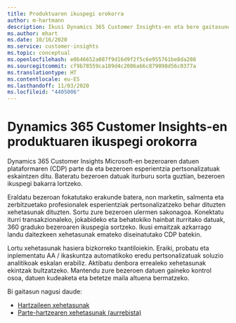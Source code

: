 ```yaml
---
title: Produktuaren ikuspegi orokorra
author: m-hartmann
description: Ikusi Dynamics 365 Customer Insights-en eta bere gaitasunen ikuspegi orokorra.
ms.author: mhart
ms.date: 10/16/2020
ms.service: customer-insights
ms.topic: conceptual
ms.openlocfilehash: e0b46652a087f9d16d9f2f5c6e955761be8da208
ms.sourcegitcommit: cf9b78559ca189d4c2086a66c879098d56c0377a
ms.translationtype: HT
ms.contentlocale: eu-ES
ms.lasthandoff: 11/03/2020
ms.locfileid: "4405006"
---
```

# <a name="product-overview-for-dynamics-365-customer-insights"></a>Dynamics 365 Customer Insights-en produktuaren ikuspegi orokorra

Dynamics 365 Customer Insights Microsoft-en bezeroaren datuen plataformaren (CDP) parte da eta bezeroen esperientzia pertsonalizatuak eskaintzen ditu. Bateratu bezeroen datuak iturburu sorta guztian, bezeroen ikuspegi bakarra lortzeko. 

Eraldatu bezeroan fokatutako erakunde batera, non marketin, salmenta eta zerbitzuetako profesionalek esperientziak pertsonalizatzeko behar dituzten xehetasunak dituzten. Sortu zure bezeroen ulermen sakonagoa. Konektatu iturri transakzionaleko, jokabideko eta behatokiko hainbat iturritako datuak, 360 graduko bezeroaren ikuspegia sortzeko. Ikusi emaitzak azkarrago landu daitezkeen xehetasunak emateko diseinatutako CDP batekin. 

Lortu xehetasunak hasiera bizkorreko txantiloiekin. Eraiki, probatu eta inplementatu AA / ikaskuntza automatikoko eredu pertsonalizatuak soluzio analitikoak eskalan erabiliz. Aktibatu denbora errealeko xehetasunak ekintzak bultzatzeko. Mantendu zure bezeroen datuen gaineko kontrol osoa, datuen kudeaketa eta betetze maila altuena bermatzeko. 

Bi gaitasun nagusi daude: 

- [Hartzaileen xehetasunak](audience-insights/overview.md)
- [Parte-hartzearen xehetasunak (aurrebista)](engagement-insights/index.yml)
 
